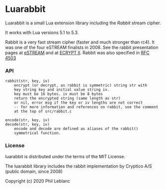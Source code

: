 # Luarabbit

Luarabbit is a small Lua extension library including the *Rabbit* stream cipher. 

It works with Lua versions 5.1 to 5.3.

Rabbit is a very fast stream cipher (faster and much stronger than rc4). It was one of the four eSTREAM finalists in 2008. See the rabbit presentation pages at [eSTREAM](http://www.ecrypt.eu.org/stream/rabbitpf.html) and at [ECRYPT II](http://www.ecrypt.eu.org/stream/e2-rabbit.html).  Rabbit was also specified in [RFC 4503](http://www.ietf.org/rfc/rfc4503.txt)

### API

```
rabbit(str, key, iv)
	encrypt (or decrypt, as rabbit is symmetric) string str with 
	key string key and initial value string iv.
	key must be 16 bytes. iv must be 8 bytes
	return the encrypted string (same length as str)
	or nil, error msg if the key or iv lengths are not correct
	-- for more information and references on rabbit, see the comment 
	at the top of src/rabbit.c

encode(str, key, iv)
decode(str, key, iv)
	encode and decode are defined as aliases of the rabbit() 
	symmetrical function.
```

### License

luarabbit is distributed under the terms of the MIT License. 

The luarabbit library includes the rabbit implementation by Cryptico A/S 
(public domain, since 2008)

Copyright (c) 2020  Phil Leblanc 


	




